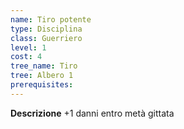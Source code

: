 ```yaml
---
name: Tiro potente
type: Disciplina
class: Guerriero
level: 1
cost: 4
tree_name: Tiro
tree: Albero 1
prerequisites: 
---
```


**Descrizione**
+1 danni entro metà gittata